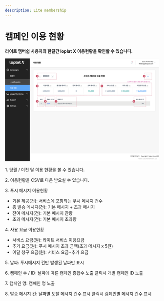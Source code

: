 ```yaml
---
description: Lite membership
---
```


# 캠페인 이용 현황

**라이트 멤버쉽 사용자의 한달간 loplat X 이용현황을 확인할 수 있습니다.**

![](<../.gitbook/assets/image (80).png>)

1\. 당월 / 이전 달 이용 현황을 볼 수 있습니다.

2\. 이용현황을 CSV로 다운 받으실 수 있습니다.

3\. 푸시 메시지 이용현황

* 기본 제공(건): 서비스에 포함되는 푸시 메시지 건수
* 총 발송 메시지(건): 기본 메시지 + 초과 메시지
* 잔여 메시지(건): 기본 메시지 잔량
* 초과 메시지(건): 기본 메시지 초과량

4\. 사용 요금 이용현황

* 서비스 요금(원): 라이트 서비스 이용요금
* 추가 요금(원): 푸시 메시지 초과 금액(초과 메시지 x 5원)
* 이달 청구 요금(원): 서비스 요금+추가 요금

5\. 날짜: 푸시메시지 건만 발생된 날짜만 표시

6\. 캠페인 수 / ID: 날짜에 따른 캠페인 종합수 노출 클릭시 개별 캠페인 ID 노출

7\. 캠페인 명: 캠페인 명 노출

8\. 발송 메시지 건: 날짜별 토탈 메시지 건수 표시 클릭시 캠페인별 메시지 건수 표시
